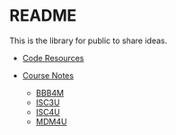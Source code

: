 # README

This is the library for public to share ideas.

* [Code Resources](https://github.com/UncleAlone/library/tree/master/Code_Resource)

* [Course Notes](https://github.com/UncleAlone/library/tree/master/Course_Notes)
  * [BBB4M](https://github.com/UncleAlone/library/blob/master/Course_Notes/BBB4M/Index.md)
  * [ISC3U]()
  * [ISC4U]()
  * [MDM4U]()

